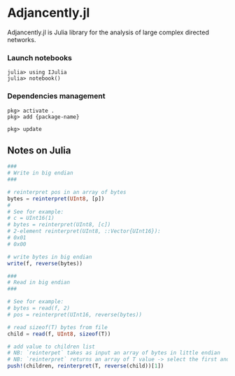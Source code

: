 # Adjancently.jl 

Adjancently.jl is Julia library for the analysis of large complex directed networks.

### Launch notebooks

```
julia> using IJulia
julia> notebook()
```

### Dependencies management

```
pkg> activate .
pkg> add {package-name}

pkg> update
```

## Notes on Julia

```julia
###
# Write in big endian
###

# reinterpret pos in an array of bytes
bytes = reinterpret(UInt8, [p]) 
#
# See for example:
# c = UInt16(1)
# bytes = reinterpret(UInt8, [c])
# 2-element reinterpret(UInt8, ::Vector{UInt16}):
# 0x01
# 0x00

# write bytes in big endian
write(f, reverse(bytes))

### 
# Read in big endian
###

# See for example:
# bytes = read(f, 2)
# pos = reinterpret(UInt16, reverse(bytes))

# read sizeof(T) bytes from file
child = read(f, UInt8, sizeof(T))

# add value to children list
# NB: `reinterpet` takes as input an array of bytes in little endian
# NB: `reinterpret` returns an array of T value -> select the first and only one
push!(children, reinterpret(T, reverse(child))[1])

```
